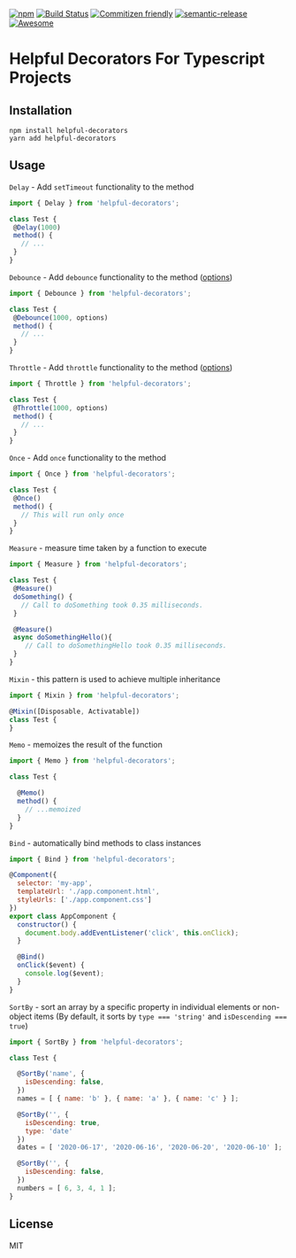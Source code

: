 [![npm](https://img.shields.io/npm/dt/helpful-decorators.svg)]()
[![Build Status](https://travis-ci.org/NetanelBasal/helpful-decorators.svg?branch=master)](https://travis-ci.org/NetanelBasal/helpful-decorators)
[![Commitizen friendly](https://img.shields.io/badge/commitizen-friendly-brightgreen.svg)](http://commitizen.github.io/cz-cli/)
[![semantic-release](https://img.shields.io/badge/%20%20%F0%9F%93%A6%F0%9F%9A%80-semantic--release-e10079.svg?style=flat-square)](https://github.com/semantic-release/semantic-release)
[![Awesome](https://cdn.rawgit.com/sindresorhus/awesome/d7305f38d29fed78fa85652e3a63e154dd8e8829/media/badge.svg)](https://github.com/sindresorhus/awesome)

# Helpful Decorators For Typescript Projects

## Installation
```
npm install helpful-decorators
yarn add helpful-decorators
```

## Usage
`Delay` - Add `setTimeout` functionality to the method

```js
import { Delay } from 'helpful-decorators';

class Test {
 @Delay(1000)
 method() {
   // ...
 }
}
```

`Debounce` - Add `debounce` functionality to the method ([options](https://lodash.com/docs/4.17.4#debounce))

```js
import { Debounce } from 'helpful-decorators';

class Test {
 @Debounce(1000, options)
 method() {
   // ...
 }
}
```

`Throttle` - Add `throttle` functionality to the method ([options](https://lodash.com/docs/4.17.4#throttle))
```js
import { Throttle } from 'helpful-decorators';

class Test {
 @Throttle(1000, options)
 method() {
   // ...
 }
}
```

`Once` - Add `once` functionality to the method
```js
import { Once } from 'helpful-decorators';

class Test {
 @Once()
 method() {
   // This will run only once
 }
}
```

`Measure` - measure time taken by a function to execute

```js
import { Measure } from 'helpful-decorators';

class Test {
 @Measure()
 doSomething() {
   // Call to doSomething took 0.35 milliseconds.
 }

 @Measure()
 async doSomethingHello(){
    // Call to doSomethingHello took 0.35 milliseconds.
 }
}
```


`Mixin` - this pattern is used to achieve multiple inheritance
```js
import { Mixin } from 'helpful-decorators';

@Mixin([Disposable, Activatable])
class Test {
}
```

`Memo` - memoizes the result of the function
```js
import { Memo } from 'helpful-decorators';

class Test {

  @Memo()
  method() {
    // ...memoized
  }
}
```

`Bind` - automatically bind methods to class instances
```js
import { Bind } from 'helpful-decorators';

@Component({
  selector: 'my-app',
  templateUrl: './app.component.html',
  styleUrls: ['./app.component.css']
})
export class AppComponent {
  constructor() {
    document.body.addEventListener('click', this.onClick);
  }

  @Bind()
  onClick($event) {
    console.log($event);
  }
}
```

`SortBy` - sort an array by a specific property in individual elements or non-object items (By default, it sorts by `type === 'string'` and `isDescending === true`)
```js
import { SortBy } from 'helpful-decorators';

class Test {

  @SortBy('name', {
    isDescending: false,
  })
  names = [ { name: 'b' }, { name: 'a' }, { name: 'c' } ];

  @SortBy('', {
    isDescending: true,
    type: 'date'
  })
  dates = [ '2020-06-17', '2020-06-16', '2020-06-20', '2020-06-10' ];

  @SortBy('', {
    isDescending: false,
  })
  numbers = [ 6, 3, 4, 1 ];
}
```

License
----

MIT
